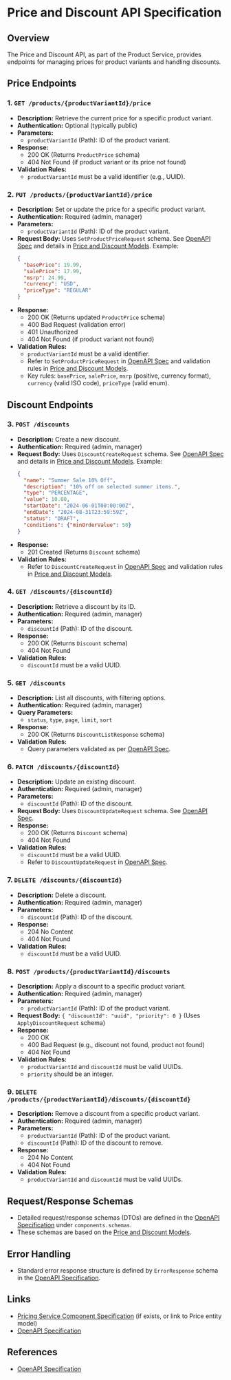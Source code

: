 # Price and Discount API Specification

## Overview
The Price and Discount API, as part of the Product Service, provides endpoints for managing prices for product variants and handling discounts.

## Price Endpoints

### 1. `GET /products/{productVariantId}/price`
- **Description:** Retrieve the current price for a specific product variant.
- **Authentication:** Optional (typically public)
- **Parameters:**
  - `productVariantId` (Path): ID of the product variant.
- **Response:**
  - 200 OK (Returns `ProductPrice` schema)
  - 404 Not Found (if product variant or its price not found)
- **Validation Rules:**
  - `productVariantId` must be a valid identifier (e.g., UUID).

### 2. `PUT /products/{productVariantId}/price`
- **Description:** Set or update the price for a specific product variant.
- **Authentication:** Required (admin, manager)
- **Parameters:**
  - `productVariantId` (Path): ID of the product variant.
- **Request Body:** Uses `SetProductPriceRequest` schema. See [OpenAPI Spec](../openapi/product-service.yaml) and details in [Price and Discount Models](../02-data-model-setup/02c-price-models.md).
  Example:
  ```json
  {
    "basePrice": 19.99,
    "salePrice": 17.99,
    "msrp": 24.99,
    "currency": "USD",
    "priceType": "REGULAR"
  }
  ```
- **Response:**
  - 200 OK (Returns updated `ProductPrice` schema)
  - 400 Bad Request (validation error)
  - 401 Unauthorized
  - 404 Not Found (if product variant not found)
- **Validation Rules:**
  - `productVariantId` must be a valid identifier.
  - Refer to `SetProductPriceRequest` in [OpenAPI Spec](../openapi/product-service.yaml) and validation rules in [Price and Discount Models](../02-data-model-setup/02c-price-models.md).
  - Key rules: `basePrice`, `salePrice`, `msrp` (positive, currency format), `currency` (valid ISO code), `priceType` (valid enum).

## Discount Endpoints

### 3. `POST /discounts`
- **Description:** Create a new discount.
- **Authentication:** Required (admin, manager)
- **Request Body:** Uses `DiscountCreateRequest` schema. See [OpenAPI Spec](../openapi/product-service.yaml) and details in [Price and Discount Models](../02-data-model-setup/02c-price-models.md).
  Example:
  ```json
  {
    "name": "Summer Sale 10% Off",
    "description": "10% off on selected summer items.",
    "type": "PERCENTAGE",
    "value": 10.00,
    "startDate": "2024-06-01T00:00:00Z",
    "endDate": "2024-08-31T23:59:59Z",
    "status": "DRAFT",
    "conditions": {"minOrderValue": 50}
  }
  ```
- **Response:**
  - 201 Created (Returns `Discount` schema)
- **Validation Rules:**
  - Refer to `DiscountCreateRequest` in [OpenAPI Spec](../openapi/product-service.yaml) and validation rules in [Price and Discount Models](../02-data-model-setup/02c-price-models.md).

### 4. `GET /discounts/{discountId}`
- **Description:** Retrieve a discount by its ID.
- **Authentication:** Required (admin, manager)
- **Parameters:**
  - `discountId` (Path): ID of the discount.
- **Response:**
  - 200 OK (Returns `Discount` schema)
  - 404 Not Found
- **Validation Rules:**
  - `discountId` must be a valid UUID.

### 5. `GET /discounts`
- **Description:** List all discounts, with filtering options.
- **Authentication:** Required (admin, manager)
- **Query Parameters:**
  - `status`, `type`, `page`, `limit`, `sort`
- **Response:**
  - 200 OK (Returns `DiscountListResponse` schema)
- **Validation Rules:**
  - Query parameters validated as per [OpenAPI Spec](../openapi/product-service.yaml).

### 6. `PATCH /discounts/{discountId}`
- **Description:** Update an existing discount.
- **Authentication:** Required (admin, manager)
- **Parameters:**
  - `discountId` (Path): ID of the discount.
- **Request Body:** Uses `DiscountUpdateRequest` schema. See [OpenAPI Spec](../openapi/product-service.yaml).
- **Response:**
  - 200 OK (Returns `Discount` schema)
  - 404 Not Found
- **Validation Rules:**
  - `discountId` must be a valid UUID.
  - Refer to `DiscountUpdateRequest` in [OpenAPI Spec](../openapi/product-service.yaml).

### 7. `DELETE /discounts/{discountId}`
- **Description:** Delete a discount.
- **Authentication:** Required (admin, manager)
- **Parameters:**
  - `discountId` (Path): ID of the discount.
- **Response:**
  - 204 No Content
  - 404 Not Found
- **Validation Rules:**
  - `discountId` must be a valid UUID.

### 8. `POST /products/{productVariantId}/discounts`
- **Description:** Apply a discount to a specific product variant.
- **Authentication:** Required (admin, manager)
- **Parameters:**
  - `productVariantId` (Path): ID of the product variant.
- **Request Body:** `{ "discountId": "uuid", "priority": 0 }` (Uses `ApplyDiscountRequest` schema)
- **Response:**
  - 200 OK 
  - 400 Bad Request (e.g., discount not found, product not found)
  - 404 Not Found
- **Validation Rules:**
  - `productVariantId` and `discountId` must be valid UUIDs.
  - `priority` should be an integer.

### 9. `DELETE /products/{productVariantId}/discounts/{discountId}`
- **Description:** Remove a discount from a specific product variant.
- **Authentication:** Required (admin, manager)
- **Parameters:**
  - `productVariantId` (Path): ID of the product variant.
  - `discountId` (Path): ID of the discount to remove.
- **Response:**
  - 204 No Content
  - 404 Not Found
- **Validation Rules:**
  - `productVariantId` and `discountId` must be valid UUIDs.

## Request/Response Schemas
- Detailed request/response schemas (DTOs) are defined in the [OpenAPI Specification](../openapi/product-service.yaml) under `components.schemas`.
- These schemas are based on the [Price and Discount Models](../02-data-model-setup/02c-price-models.md).

## Error Handling
- Standard error response structure is defined by `ErrorResponse` schema in the [OpenAPI Specification](../openapi/product-service.yaml).

## Links
- [Pricing Service Component Specification](../03-core-service-components/03-pricing-component.md) (if exists, or link to Price entity model)
- [OpenAPI Specification](../openapi/product-service.yaml)

## References
- [OpenAPI Specification](https://swagger.io/specification/) 